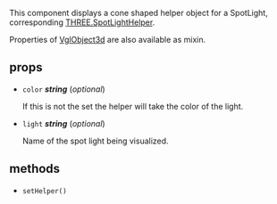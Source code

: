 This component displays a cone shaped helper object for a SpotLight,
corresponding [THREE.SpotLightHelper](https://threejs.org/docs/index.html#api/helpers/SpotLightHelper).

Properties of [VglObject3d](vgl-object3d) are also available as mixin. 

## props 

- `color` ***string*** (*optional*) 

  If this is not the set the helper will take the color of the light. 

- `light` ***string*** (*optional*) 

  Name of the spot light being visualized. 

## methods 

- `setHelper()` 

